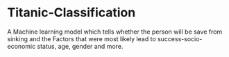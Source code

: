 # Titanic-Classification
A Machine learning model which tells whether the person will be save from sinking and the Factors that were most likely lead to success-socio-economic status, age, gender and more.
